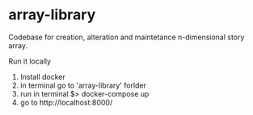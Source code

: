 # array-library
Codebase for creation, alteration and maintetance n-dimensional story array.

Run it locally
1. Install docker
2. in terminal go to  'array-library' forlder
3. run in terminal $> docker-compose up
4. go to http://localhost:8000/ 
